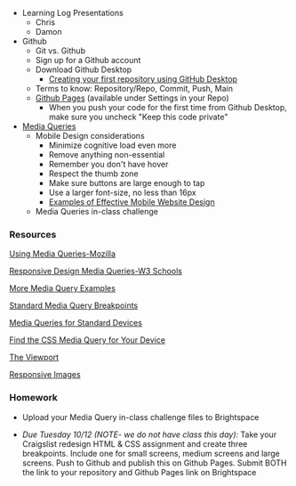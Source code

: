 * Learning Log Presentations
    * Chris
    * Damon
* Github
    * Git vs. Github
    * Sign up for a Github account
    * Download Github Desktop
        * [Creating your first repository using GitHub Desktop](https://help.github.com/en/desktop/getting-started-with-github-desktop/creating-your-first-repository-using-github-desktop)
    * Terms to know: Repository/Repo, Commit, Push, Main
    * [Github Pages](https://pages.github.com/) (available under Settings in your Repo)
        * When you push your code for the first time from Github Desktop, make sure you uncheck "Keep this code private"
* [Media Queries](https://polypane.app/blog/the-complete-guide-to-css-media-queries/)
    * Mobile Design considerations
        * Minimize cognitive load even more
        * Remove anything non-essential
        * Remember you don't have hover
        * Respect the thumb zone
        * Make sure buttons are large enough to tap
        * Use a larger font-size, no less than 16px
        * [Examples of Effective Mobile Website Design](https://www.impactbnd.com/examples-of-effective-mobile-website-design)
    * Media Queries in-class challenge

### Resources

[Using Media Queries-Mozilla](https://developer.mozilla.org/en-US/docs/Web/CSS/Media_Queries/Using_media_queries)

[Responsive Design Media Queries-W3 Schools](https://www.w3schools.com/css/css_rwd_mediaqueries.asp)

[More Media Query Examples](https://www.w3schools.com/css/css3_mediaqueries_ex.asp)

[Standard Media Query Breakpoints](https://teamtreehouse.com/community/are-there-standard-media-query-break-points)

[Media Queries for Standard Devices](https://css-tricks.com/snippets/css/media-queries-for-standard-devices/)

[Find the CSS Media Query for Your Device](http://cssmediaqueries.com/)

[The Viewport](https://www.w3schools.com/css/css_rwd_viewport.asp)

[Responsive Images](https://developer.mozilla.org/en-US/docs/Learn/HTML/Multimedia_and_embedding/Responsive_images)

### Homework

* Upload your Media Query in-class challenge files to Brightspace

* *Due Tuesday 10/12 (NOTE- we do not have class this day):* Take your Craigslist redesign HTML & CSS assignment and create three breakpoints. Include one for small screens, medium screens and large screens. Push to Github and publish this on Github Pages. Submit BOTH the link to your repository and Github Pages link on Brightspace
